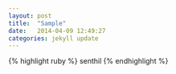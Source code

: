 ```yaml
---
layout: post
title:  "Sample"
date:   2014-04-09 12:49:27
categories: jekyll update
---
```



{% highlight ruby %}
senthil
{% endhighlight %}
